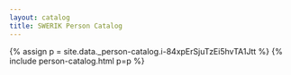 ```yaml
---
layout: catalog
title: SWERIK Person Catalog
---
```

{% assign p = site.data._person-catalog.i-84xpErSjuTzEi5hvTA1Jtt %}
{% include person-catalog.html p=p %}

